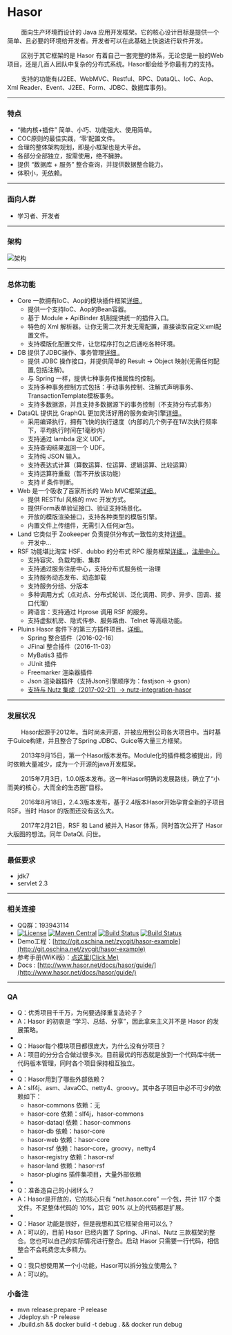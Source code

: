 # Hasor

&emsp;&emsp; 面向生产环境而设计的 Java 应用开发框架。它的核心设计目标是提供一个简单、且必要的环境给开发者。开发者可以在此基础上快速进行软件开发。

&emsp;&emsp; 区别于其它框架的是 Hasor 有着自己一套完整的体系，无论您是一般的Web项目，还是几百人团队中复杂的分布式系统。Hasor都会给予你最有力的支持。

&emsp;&emsp; 支持的功能有(J2EE、WebMVC、Restful、RPC、DataQL、IoC、Aop、Xml Reader、Event、J2EE、Form、JDBC、数据库事务)。

----------
### 特点

- “微内核+插件” 简单、小巧、功能强大、使用简单。
- COC原则的最佳实践，‘零’配置文件。
- 合理的整体架构规划，即是小框架也是大平台。
- 各部分全部独立，按需使用，绝不臃肿。
- 提供 “数据库 + 服务” 整合查询，并提供数据整合能力。
- 体积小，无依赖。

----------
### 面向人群
* 学习者、开发者

----------
### 架构
![架构](http://files.hasor.net/uploader/20170609/155318/CC2_403A_3BD5_D581.jpg "架构")

----------
### 总体功能

- Core 一款拥有IoC、Aop的模块插件框架[详细..](hasor-core/README.md)
    - 提供一个支持IoC、Aop的Bean容器。
    - 基于 Module + ApiBinder 机制提供统一的插件入口。
    - 特色的 Xml 解析器。让你无需二次开发无需配置，直接读取自定义xml配置文件。
    - 支持模版化配置文件，让您程序打包之后通吃各种环境。
- DB 提供了JDBC操作、事务管理[详细..](hasor-db/README.md)
    - 提供 JDBC 操作接口，并提供简单的 Result -> Object 映射(无需任何配置,包括注解)。
    - 与 Spring 一样，提供七种事务传播属性的控制。
    - 支持多种事务控制方式包括：手动事务控制、注解式声明事务、TransactionTemplate模板事务。
    - 支持多数据源，并且支持多数据源下的事务控制（不支持分布式事务）
- DataQL 提供比 GraphQL 更加灵活好用的服务查询引擎[详细..](hasor-dataql/README.md)
    - 采用编译执行，拥有飞快的执行速度（内部的几个例子在1W次执行频率下，平均执行时间在1毫秒内）
    - 支持通过 lambda 定义 UDF。
    - 支持查询结果返回一个 UDF。
    - 支持纯 JSON 输入。
    - 支持表达式计算（算数运算、位运算、逻辑运算、比较运算）
    - 支持运算符重载（暂不开放该功能）
    - 支持 if 条件判断。
- Web 是一个吸收了百家所长的 Web MVC框架[详细..](hasor-web/README.md)
    - 提供 RESTful 风格的 mvc 开发方式。
    - 提供Form表单验证接口、验证支持场景化。
    - 开放的模版渲染接口，支持各种类型的模版引擎。
    - 内置文件上传组件，无需引入任何jar包。
- Land 它类似于 Zookeeper 负责提供分布式一致性的支持[详细..](hasor-land/README.md)
    - 开发中...
- RSF 功能堪比淘宝 HSF、dubbo 的分布式 RPC 服务框架[详细..](hasor-rsf/README.md)，[注册中心..](hasor-registry/README.md)
    - 支持容灾、负载均衡、集群
    - 支持通过服务注册中心，支持分布式服务统一治理
    - 支持服务动态发布、动态卸载
    - 支持服务分组、分版本
    - 多种调用方式（点对点、分布式轮训、泛化调用、同步、异步、回调、接口代理）
    - 跨语言：支持通过 Hprose 调用 RSF 的服务。
    - 支持虚拟机房、隐式传参、服务路由、Telnet 等高级功能。
- Pluins Hasor 套件下的第三方插件项目。[详细..](hasor-plugins/README.md)
    - Spring 整合插件（2016-02-16）
    - JFinal 整合插件（2016-11-03）
    - MyBatis3 插件
    - JUnit 插件
    - Freemarker 渲染器插件
    - Json 渲染器插件（支持Json引擎顺序为：fastjson -> gson）
    - [支持与 Nutz 集成（2017-02-21）-> nutz-integration-hasor](https://github.com/nutzam/nutzmore/tree/master/nutz-integration-hasor)

----------
### 发展状况

&emsp;&emsp; Hasor起源于2012年。当时尚未开源，并被应用到公司各大项目中。当时基于Guice构建，并且整合了Spring JDBC、Guice等大量三方框架。

&emsp;&emsp; 2013年9月15日，第一个Hasor版本发布。Module化的插件概念被提出，同时依赖大量减少，成为一个开源的java开发框架。

&emsp;&emsp; 2015年7月3日，1.0.0版本发布。这一年Hasor明确的发展路线，确立了“小而美的核心，大而全的生态圈”目标。

&emsp;&emsp; 2016年8月18日，2.4.3版本发布，基于2.4版本Hasor开始孕育全新的子项目 RSF。当时 Hasor 的版图还没有这么大。

&emsp;&emsp; 2017年2月21日，RSF 和 Land 被并入 Hasor 体系，同时首次公开了 Hasor 大版图的想法。同年 DataQL 问世。

----------
### 最低要求
* jdk7
* servlet 2.3

----------
### 相关连接
* QQ群：193943114
* [![License](https://img.shields.io/badge/license-Apache%202-4EB1BA.svg)](https://www.apache.org/licenses/LICENSE-2.0.html)
[![Maven Central](https://maven-badges.herokuapp.com/maven-central/net.hasor/hasor-core/badge.svg)](https://maven-badges.herokuapp.com/maven-central/net.hasor/hasor-core)
[![Build Status](https://travis-ci.org/zycgit/hasor.svg?branch=master)](https://travis-ci.org/zycgit/hasor)
[![Build Status](https://travis-ci.org/zycgit/hasor.svg?branch=dev)](https://travis-ci.org/zycgit/hasor)
* Demo工程：[http://git.oschina.net/zycgit/hasor-example](http://git.oschina.net/zycgit/hasor-example)
* 参考手册(WiKi版)：[点这里(Click Me)](SUMMARY.md)
* Docs : [http://www.hasor.net/docs/hasor/guide/](http://www.hasor.net/docs/hasor/guide/)

----------
### QA
* Q：优秀项目千千万，为何要选择重复造轮子？
* A：Hasor 的初衷是 “学习、总结、分享”，因此拿来主义并不是 Hasor 的发展策略。
* 
* Q：Hasor每个模块项目都很庞大，为什么没有分项目？
* A：项目的分分合合做过很多次。目前最优的形态就是放到一个代码库中统一代码版本管理，同时各个项目保持相互独立。
* 
* Q：Hasor用到了哪些外部依赖？
* A：slf4j、asm、JavaCC、netty4、groovy。其中各子项目中必不可少的依赖如下：
    * hasor-commons 依赖：无
    * hasor-core 依赖：slf4j，hasor-commons
    * hasor-dataql 依赖：hasor-commons
    * hasor-db 依赖：hasor-core
    * hasor-web 依赖：hasor-core
    * hasor-rsf 依赖：hasor-core，groovy，netty4
    * hasor-registry 依赖：hasor-rsf
    * hasor-land 依赖：hasor-rsf
    * hasor-plugins 插件集项目，大量外部依赖
* 
* Q：准备造自己的小闭环么？
* A：Hasor是开放的，它的核心只有 “net.hasor.core” 一个包，共计 117 个类文件。不足整体代码的 10%，其它 90% 以上的代码都是扩展。
* 
* Q：Hasor 功能是很好，但是我想和其它框架合用可以么？
* A：可以的，目前 Hasor 已经内置了 Spring、JFinal、Nutz 三款框架的整合。您也可以自己的实际情况进行整合。启动 Hasor 只需要一行代码，相信整合不会耗费您太多精力。
* 
* Q：我只想使用某一个小功能，Hasor可以拆分独立使用么？
* A：可以的。

### 小备注

* mvn release:prepare -P release
* ./deploy.sh -P release
* ./build.sh && docker build -t debug . && docker run debug